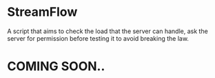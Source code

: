 # StreamFlow
A script that aims to check the load that the server can handle, ask the server for permission before testing it to avoid breaking the law. 



# COMING SOON..

